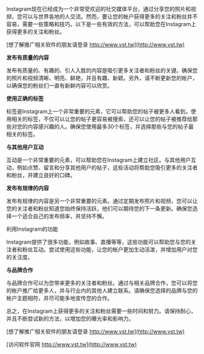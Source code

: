 Instagram现在已经成为一个非常受欢迎的社交媒体平台，通过分享您的照片和视频，您可以与世界各地的人交流。然而，要让您的帐户获得更多的关注和粉丝并不容易，需要一些策略和技巧。以下是一些有效的方法，可以帮助您在Instagram上获得更多的关注和粉丝。

[想了解推广相关软件的朋友请登录 http://www.vst.tw](http://www.vst.tw)

**发布有质量的内容**

发布有质量的、有趣的、引人入胜的内容是吸引更多关注者和粉丝的关键。确保您的照片和视频清晰、明亮、鲜艳，并且有趣、新颖。另外，请不断更新您的帐户，以确保您的粉丝们一直有新鲜内容可以欣赏。

**使用正确的标签**

标签是Instagram上一个非常重要的元素，它可以帮助您的帖子被更多人看到。使用相关的标签，不仅可以让您的帖子更容易被搜索，还可以让您的帖子被推荐给那些对您的内容感兴趣的人。确保您使用最多30个标签，并选择那些与您的帖子最相关的标签。

**与其他用户互动**

互动是一个非常重要的元素，可以帮助您在Instagram上建立社区。与其他用户互动，例如点赞、留言和分享其他用户的帖子，这些活动将帮助您吸引更多的关注者和粉丝，并建立良好的口碑。

**发布有规律的内容**

发布有规律的内容是另一个非常重要的元素。通过定期发布照片和视频，您可以让您的关注者和粉丝知道您始终保持活跃，他们可以期待您的下一条更新。确保您选择一个适合自己的发布频率，并坚持不懈。

利用Instagram的功能

Instagram提供了很多功能，例如故事、直播等等，这些功能可以帮助您与您的关注者和粉丝互动。尝试使用这些功能，让您的帐户更加生动活泼，并增加用户对您的关注度。

**与品牌合作**

与品牌合作可以为您带来更多的关注者和粉丝。通过与相关品牌合作，您可以将您的帐户推广给更多人，并与行业内的其他人建立联系。请确保您选择的品牌与您的帐户主题相符，并尽可能多地宣传您的合作。

总之，在Instagram上获得更多的关注和粉丝需要一些时间和努力。请保持耐心，并且不断尝试新的方法，以增加您的曝光率和影响力。

[想了解推广相关软件的朋友请登录 http://www.vst.tw](http://www.vst.tw)


[访问软件官网 http://www.vst.tw](http://www.vst.tw)
